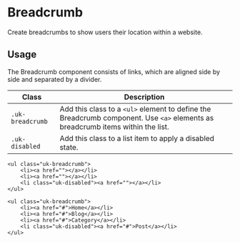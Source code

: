 # Breadcrumb

<p class="uk-text-lead">Create breadcrumbs to show users their location within a website.</p>

## Usage

The Breadcrumb component consists of links, which are aligned side by side and separated by a divider.

| Class | Description |
| --- | --- |
| `.uk-breadcrumb` | Add this class to a `<ul>` element to define the Breadcrumb component. Use `<a>` elements as breadcrumb items within the list. |
| `.uk-disabled` | Add this class to a list item to apply a disabled state. |


```
<ul class="uk-breadcrumb">
    <li><a href=""></a></li>
    <li><a href=""></a></li>
    <li class="uk-disabled"><a href=""></a></li>
</ul>
```


```example
<ul class="uk-breadcrumb">
    <li><a href="#">Home</a></li>
    <li><a href="#">Blog</a></li>
    <li><a href="#">Category</a></li>
    <li class="uk-disabled"><a href="#">Post</a></li>
</ul>
```
